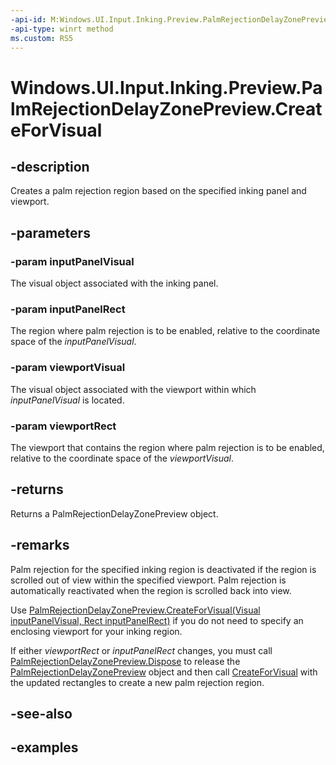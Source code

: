 ```yaml
---
-api-id: M:Windows.UI.Input.Inking.Preview.PalmRejectionDelayZonePreview.CreateForVisual(Windows.UI.Composition.Visual,Windows.Foundation.Rect,Windows.UI.Composition.Visual,Windows.Foundation.Rect)
-api-type: winrt method
ms.custom: RS5
---
```


<!-- Method syntax.
public PalmRejectionDelayZonePreview PalmRejectionDelayZonePreview.CreateForVisual(Visual inputPanelVisual, Rect inputPanelRect, Visual viewportVisual, Rect viewportRect)
-->

# Windows.UI.Input.Inking.Preview.PalmRejectionDelayZonePreview.CreateForVisual

## -description

Creates a palm rejection region based on the specified inking panel and viewport.

## -parameters

### -param inputPanelVisual

The visual object associated with the inking panel.

### -param inputPanelRect

The region where palm rejection is to be enabled, relative to the coordinate space of the *inputPanelVisual*.

### -param viewportVisual

The visual object associated with the viewport within which *inputPanelVisual* is located.

### -param viewportRect

The viewport that contains the region where palm rejection is to be enabled, relative to the coordinate space of the *viewportVisual*.

## -returns

Returns a PalmRejectionDelayZonePreview object.

## -remarks

Palm rejection for the specified inking region is deactivated if the region is scrolled out of view within the specified viewport. Palm rejection is automatically reactivated when the region is scrolled back into view.

Use [PalmRejectionDelayZonePreview.CreateForVisual(Visual inputPanelVisual, Rect inputPanelRect)](palmrejectiondelayzonepreview_createforvisual_1931711328.md) if you do not need to specify an enclosing viewport for your inking region.

If either *viewportRect* or *inputPanelRect* changes, you must call [PalmRejectionDelayZonePreview.Dispose](dispose.md) to release the [PalmRejectionDelayZonePreview](palmrejectiondelayzonepreview.md) object and then call [CreateForVisual](https://review.docs.microsoft.com/uwp/api/windows.ui.input.inking.preview.palmrejectiondelayzonepreview.createforvisual) with the updated rectangles to create a new palm rejection region.

## -see-also

## -examples
